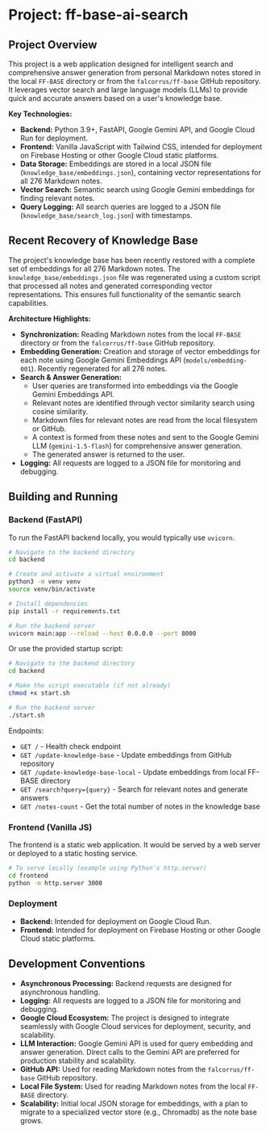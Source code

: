 # Project: ff-base-ai-search

## Project Overview

This project is a web application designed for intelligent search and comprehensive answer generation from personal Markdown notes stored in the local `FF-BASE` directory or from the `falcorrus/ff-base` GitHub repository. It leverages vector search and large language models (LLMs) to provide quick and accurate answers based on a user's knowledge base.

**Key Technologies:**

*   **Backend:** Python 3.9+, FastAPI, Google Gemini API, and Google Cloud Run for deployment.
*   **Frontend:** Vanilla JavaScript with Tailwind CSS, intended for deployment on Firebase Hosting or other Google Cloud static platforms.
*   **Data Storage:** Embeddings are stored in a local JSON file (`knowledge_base/embeddings.json`), containing vector representations for all 276 Markdown notes.
*   **Vector Search:** Semantic search using Google Gemini embeddings for finding relevant notes.
*   **Query Logging:** All search queries are logged to a JSON file (`knowledge_base/search_log.json`) with timestamps.

## Recent Recovery of Knowledge Base

The project's knowledge base has been recently restored with a complete set of embeddings for all 276 Markdown notes. The `knowledge_base/embeddings.json` file was regenerated using a custom script that processed all notes and generated corresponding vector representations. This ensures full functionality of the semantic search capabilities.

**Architecture Highlights:**

*   **Synchronization:** Reading Markdown notes from the local `FF-BASE` directory or from the `falcorrus/ff-base` GitHub repository.
*   **Embedding Generation:** Creation and storage of vector embeddings for each note using Google Gemini Embeddings API (`models/embedding-001`). Recently regenerated for all 276 notes.
*   **Search & Answer Generation:**
    *   User queries are transformed into embeddings via the Google Gemini Embeddings API.
    *   Relevant notes are identified through vector similarity search using cosine similarity.
    *   Markdown files for relevant notes are read from the local filesystem or GitHub.
    *   A context is formed from these notes and sent to the Google Gemini LLM (`gemini-1.5-flash`) for comprehensive answer generation.
    *   The generated answer is returned to the user.
*   **Logging:** All requests are logged to a JSON file for monitoring and debugging.

## Building and Running

### Backend (FastAPI)

To run the FastAPI backend locally, you would typically use `uvicorn`.

```bash
# Navigate to the backend directory
cd backend

# Create and activate a virtual environment
python3 -m venv venv
source venv/bin/activate

# Install dependencies
pip install -r requirements.txt

# Run the backend server
uvicorn main:app --reload --host 0.0.0.0 --port 8000
```

Or use the provided startup script:
```bash
# Navigate to the backend directory
cd backend

# Make the script executable (if not already)
chmod +x start.sh

# Run the backend server
./start.sh
```

Endpoints:
*   `GET /` - Health check endpoint
*   `GET /update-knowledge-base` - Update embeddings from GitHub repository
*   `GET /update-knowledge-base-local` - Update embeddings from local FF-BASE directory
*   `GET /search?query={query}` - Search for relevant notes and generate answers
*   `GET /notes-count` - Get the total number of notes in the knowledge base

### Frontend (Vanilla JS)

The frontend is a static web application. It would be served by a web server or deployed to a static hosting service.

```bash
# To serve locally (example using Python's http.server)
cd frontend
python -m http.server 3000
```

### Deployment

*   **Backend:** Intended for deployment on Google Cloud Run.
*   **Frontend:** Intended for deployment on Firebase Hosting or other Google Cloud static platforms.

## Development Conventions

*   **Asynchronous Processing:** Backend requests are designed for asynchronous handling.
*   **Logging:** All requests are logged to a JSON file for monitoring and debugging.
*   **Google Cloud Ecosystem:** The project is designed to integrate seamlessly with Google Cloud services for deployment, security, and scalability.
*   **LLM Interaction:** Google Gemini API is used for query embedding and answer generation. Direct calls to the Gemini API are preferred for production stability and scalability.
*   **GitHub API:** Used for reading Markdown notes from the `falcorrus/ff-base` GitHub repository.
*   **Local File System:** Used for reading Markdown notes from the local `FF-BASE` directory.
*   **Scalability:** Initial local JSON storage for embeddings, with a plan to migrate to a specialized vector store (e.g., Chromadb) as the note base grows.